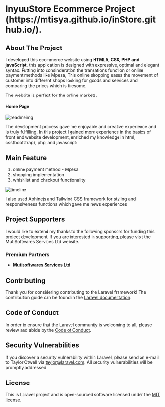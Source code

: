 <h1>InyuuStore Ecommerce Project (https://mtisya.github.io/inStore.github.io/).</h1>

<h2>About The Project</h2>

<p>I developed this ecommerce website using <b>HTML5, CSS, PHP and javaScript</b>, this application is designed  with expressive, optimal and  elegant syntax. Putting into consinderation the transations function or online payment methods like Mpesa, This online shopping eases the  movement of customer into different shops looking for goods and services and comparing the prices which is tiresome.</p> <p>The website is perfect for the online markets. </p>

<h4>Home Page</h4>

![readmeimg](https://user-images.githubusercontent.com/8428844/229359328-a7692fe6-6ba6-45a9-9ef0-00f712632b74.PNG)

<p> The development process gave me enjoyable and creative experience and is truly fulfilling. In this project I gained more experience in the basics of front end website development, enriched my knowledge in html, css(bootstrap), php, and javascript:</p>

## Main Feature 

1. online payment method - Mpesa
2. shopping implementation
3. whishlist and checkout functionality


![timeline](https://user-images.githubusercontent.com/8428844/229361400-2cdf2ae1-fdd4-47ca-87c8-143b89c5239c.PNG)

I also used Aphinejs and Tailwind CSS framework for styling and responsiveness functions which gave me news experiences

## Project Supporters

I would like to extend my thanks to the following sponsors for funding this project development. If you are interested in supporting, please visit the MutiSoftwares Services Ltd website.

### Premium Partners

- **[Mutisoftwares Services Ltd](https://MutiSoftwwares.co.ke/)**

## Contributing

Thank you for considering contributing to the Laravel framework! The contribution guide can be found in the [Laravel documentation](https://laravel.com/docs/contributions).

## Code of Conduct

In order to ensure that the Laravel community is welcoming to all, please review and abide by the [Code of Conduct](https://laravel.com/docs/contributions#code-of-conduct).

## Security Vulnerabilities

If you discover a security vulnerability within Laravel, please send an e-mail to Taylor Otwell via [taylor@laravel.com](mailto:taylor@laravel.com). All security vulnerabilities will be promptly addressed.

## License

This is Laravel project and is open-sourced software licensed under the [MIT license](https://opensource.org/licenses/MIT).
